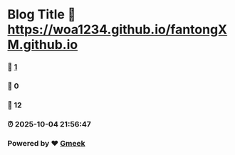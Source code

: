 # Blog Title :link: https://woa1234.github.io/fantongXM.github.io 
### :page_facing_up: [1](https://woa1234.github.io/fantongXM.github.io/tag.html) 
### :speech_balloon: 0 
### :hibiscus: 12 
### :alarm_clock: 2025-10-04 21:56:47 
### Powered by :heart: [Gmeek](https://github.com/Meekdai/Gmeek)
